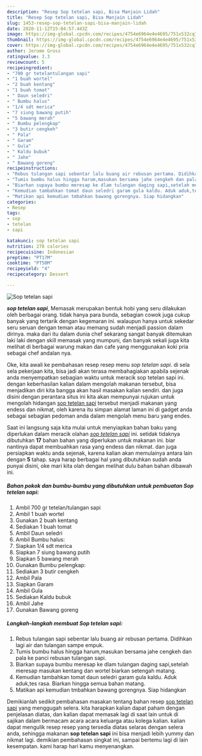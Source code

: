 ```yaml
---
description: "Resep Sop tetelan sapi, Bisa Manjain Lidah"
title: "Resep Sop tetelan sapi, Bisa Manjain Lidah"
slug: 1453-resep-sop-tetelan-sapi-bisa-manjain-lidah
date: 2020-11-12T15:04:57.443Z
image: https://img-global.cpcdn.com/recipes/4754e6964e4e4695/751x532cq70/sop-tetelan-sapi-foto-resep-utama.jpg
thumbnail: https://img-global.cpcdn.com/recipes/4754e6964e4e4695/751x532cq70/sop-tetelan-sapi-foto-resep-utama.jpg
cover: https://img-global.cpcdn.com/recipes/4754e6964e4e4695/751x532cq70/sop-tetelan-sapi-foto-resep-utama.jpg
author: Jerome Gross
ratingvalue: 3.3
reviewcount: 5
recipeingredient:
- "700 gr tetelantulangan sapi"
- "1 buah wortel"
- "2 buah kentang"
- "1 buah tomat"
- " Daun seledri"
- " Bumbu halus"
- "1/4 sdt merica"
- "7 siung bawang putih"
- "5 bawang merah"
- " Bumbu pelengkap"
- "3 butir cengkeh"
- " Pala"
- " Garam"
- " Gula"
- " Kaldu bubuk"
- " Jahe"
- " Bawang goreng"
recipeinstructions:
- "Rebus tulangan sapi sebentar lalu buang air rebusan pertama. Didihkan lagi air dan tulangan sampe empuk."
- "Tumis bumbu halus hingga harum,masukan bersama jahe cengkeh dan pala ke panci rebusan tulangan sapi."
- "Biarkan supaya bumbu meresap ke dlam tulangan daging sapi,setelah meresap masukan kentang dan wortel biarkan setengah matang."
- "Kemudian tambahkan tomat daun seledri garam gula kaldu. Aduk aduk,tes rasa. Biarkan hingga semua bahan matang."
- "Matikan api kemudian tmbahkan bawang gorengnya. Siap hidangkan"
categories:
- Resep
tags:
- sop
- tetelan
- sapi

katakunci: sop tetelan sapi 
nutrition: 278 calories
recipecuisine: Indonesian
preptime: "PT17M"
cooktime: "PT50M"
recipeyield: "4"
recipecategory: Dessert

---
```



![Sop tetelan sapi](https://img-global.cpcdn.com/recipes/4754e6964e4e4695/751x532cq70/sop-tetelan-sapi-foto-resep-utama.jpg)

<b><i>sop tetelan sapi</i></b>, Memasak merupakan bentuk hobi yang seru dilakukan oleh berbagai orang. tidak hanya para bunda, sebagian cowok juga cukup banyak yang tertarik dengan kegemaran ini. walaupun hanya untuk sekedar seru seruan dengan teman atau memang sudah menjadi passion dalam dirinya. maka dari itu dalam dunia chef sekarang sangat banyak ditemukan laki laki dengan skill memasak yang mumpuni, dan banyak sekali juga kita melihat di berbagai warung makan dan cafe yang menggunakan koki pria sebagai chef andalan nya.



Oke, kita awali ke pembahasan resep resep menu <i>sop tetelan sapi</i>. di sela sela pekerjaan kita, bisa jadi akan terasa membahagiakan apabila sejenak anda menyempatkan sebagian waktu untuk meracik sop tetelan sapi ini. dengan keberhasilan kalian dalam mengolah makanan tersebut, bisa menjadikan diri kita bangga akan hasil masakan kalian sendiri. dan juga disini dengan perantara situs ini kita akan mempunyai rujukan untuk mengolah hidangan <u>sop tetelan sapi</u> tersebut menjadi makanan yang endess dan nikmat, oleh karena itu simpan alamat laman ini di gadget anda sebagai sebagian pedoman anda dalam mengolah menu baru yang endes.


Saat ini langsung saja kita mulai untuk menyiapkan bahan baku yang diperlukan dalam meracik olahan <u><i>sop tetelan sapi</i></u> ini. setidak tidaknya dibutuhkan <b>17</b> bahan bahan yang diperlukan untuk makanan ini. biar nantinya dapat membuahkan rasa yang endess dan nikmat. dan juga persiapkan waktu anda sejenak, karena kalian akan memulainya antara lain dengan <b>5</b> tahap. saya harap berbagai hal yang dibutuhkan sudah anda punyai disini, oke mari kita olah dengan melihat dulu bahan bahan dibawah ini.

<!--inarticleads1-->

##### Bahan pokok dan bumbu-bumbu yang dibutuhkan untuk pembuatan Sop tetelan sapi:

1. Ambil 700 gr tetelan/tulangan sapi
1. Ambil 1 buah wortel
1. Gunakan 2 buah kentang
1. Sediakan 1 buah tomat
1. Ambil  Daun seledri
1. Ambil  Bumbu halus:
1. Siapkan 1/4 sdt merica
1. Siapkan 7 siung bawang putih
1. Siapkan 5 bawang merah
1. Gunakan  Bumbu pelengkap:
1. Sediakan 3 butir cengkeh
1. Ambil  Pala
1. Siapkan  Garam
1. Ambil  Gula
1. Sediakan  Kaldu bubuk
1. Ambil  Jahe
1. Gunakan  Bawang goreng




<!--inarticleads2-->

##### Langkah-langkah membuat Sop tetelan sapi:

1. Rebus tulangan sapi sebentar lalu buang air rebusan pertama. Didihkan lagi air dan tulangan sampe empuk.
1. Tumis bumbu halus hingga harum,masukan bersama jahe cengkeh dan pala ke panci rebusan tulangan sapi.
1. Biarkan supaya bumbu meresap ke dlam tulangan daging sapi,setelah meresap masukan kentang dan wortel biarkan setengah matang.
1. Kemudian tambahkan tomat daun seledri garam gula kaldu. Aduk aduk,tes rasa. Biarkan hingga semua bahan matang.
1. Matikan api kemudian tmbahkan bawang gorengnya. Siap hidangkan




Demikianlah sedikit pembahasan masakan tentang bahan resep <u>sop tetelan sapi</u> yang menggugah selera. kita harapkan kalian dapat paham dengan penjelasan diatas, dan kalian dapat memasak lagi di saat lain untuk di sajikan dalam bermacam acara acara keluarga atau kolega kalian. kalian dapat mengulik resep resep yang tersedia diatas selaras dengan selera anda, sehingga makanan <b>sop tetelan sapi</b> ini bisa menjadi lebih yummy dan nikmat lagi. demikian pembahasan singkat ini, sampai bertemu lagi di lain kesempatan. kami harap hari kamu menyenangkan.

